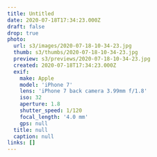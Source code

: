 ```yaml
---
title: Untitled
date: 2020-07-18T17:34:23.000Z
draft: false
drop: true
photo:
  url: s3/images/2020-07-18-10-34-23.jpg
  thumb: s3/thumbs/2020-07-18-10-34-23.jpg
  preview: s3/previews/2020-07-18-10-34-23.jpg
  created: 2020-07-18T17:34:23.000Z
  exif:
    make: Apple
    model: 'iPhone 7'
    lens: 'iPhone 7 back camera 3.99mm f/1.8'
    iso: 32
    aperture: 1.8
    shutter_speed: 1/120
    focal_length: '4.0 mm'
    gps: null
  title: null
  caption: null
links: []
---
```

